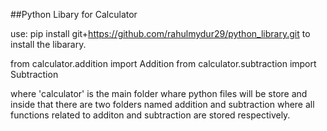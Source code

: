 ##Python Libary for Calculator 

use: pip install git+https://github.com/rahulmydur29/python_library.git to install the libarary.


from calculator.addition import Addition
from calculator.subtraction import Subtraction

where 'calculator' is the main folder whare python files will be store
and inside that there are two folders named addition and subtraction where all functions related to additon and subtraction are stored respectively.    